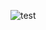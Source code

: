 ![test](https://user-images.githubusercontent.com/33973828/74145376-858c1200-4bb3-11ea-9e6c-34f3d0527feb.png)

